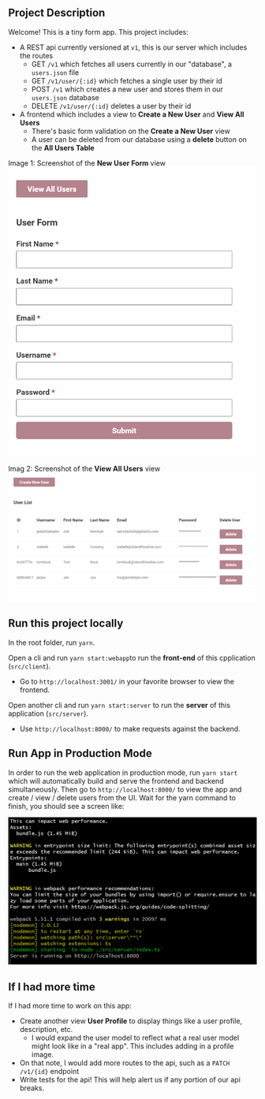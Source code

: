 ## Project Description
Welcome! This is a tiny form app. This project includes:
- A REST api currently versioned at `v1`, this is our server which includes the routes
  - GET `/v1` which fetches all users currently in our "database", a `users.json` file
  - GET `/v1/user/{:id}` which fetches a single user by their id
  - POST `/v1` which creates a new user and stores them in our `users.json` database
  - DELETE `/v1/user/{:id}` deletes a user by their id
- A frontend which includes a view to **Create a New User** and **View All Users**
  - There's basic form validation on the **Create a New User** view
  - A user can be deleted from our database using a **delete** button on the **All Users Table**

Image 1: Screenshot of the **New User Form** view
![A screenshot of the new user form page](image.png)

Imag 2: Screenshot of the **View All Users** view
![A screenshot of the view all users page](image-1.png)

## Run this project locally

In the root folder, run `yarn`.

Open a cli and run `yarn start:webapp`to run the **front-end** of this cpplication (`src/client`).

  * Go to `http://localhost:3001/` in your favorite browser to view the frontend.

Open another cli and run `yarn start:server` to run the **server** of this application (`src/server`).

  * Use `http://localhost:8000/` to make requests against the backend.

## Run App in Production Mode

In order to run the web application in production mode, run `yarn start` which will automatically build and serve the frontend and backend simultaneously. Then go to `http://localhost:8000/` to view the app and create / view / delete users from the UI. Wait for the yarn command to finish, you should see a screen like:

![Screenshot of cli displaying what port in localhost to view app on](image-2.png)

## If I had more time

If I had more time to work on this app:
- Create another view **User Profile** to display things like a user profile, description, etc.
  - I would expand the user model to reflect what a real user model might look like in a "real app". This includes adding in a profile image.
- On that note, I would add more routes to the api, such as a `PATCH /v1/{id}` endpoint
- Write tests for the api! This will help alert us if any portion of our api breaks.
